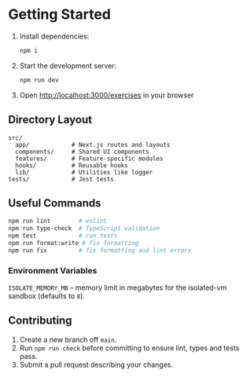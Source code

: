 # Getting Started

1. Install dependencies:

   ```bash
   npm i
   ```

2. Start the development server:

   ```bash
   npm run dev
   ```

3. Open [http://localhost:3000/exercises](http://localhost:3000/exercises) in your browser

## Directory Layout

```
src/
  app/            # Next.js routes and layouts
  components/     # Shared UI components
  features/       # Feature-specific modules
  hooks/          # Reusable hooks
  lib/            # Utilities like logger
tests/            # Jest tests
```

## Useful Commands

```bash
npm run lint        # eslint
npm run type-check  # TypeScript validation
npm test            # run tests
npm run format:write # fix formatting
npm run fix         # fix formatting and lint errors
```

### Environment Variables

`ISOLATE_MEMORY_MB` – memory limit in megabytes for the isolated-vm sandbox (defaults to `8`).

## Contributing

1. Create a new branch off `main`.
2. Run `npm run check` before committing to ensure lint, types and tests pass.
3. Submit a pull request describing your changes.
